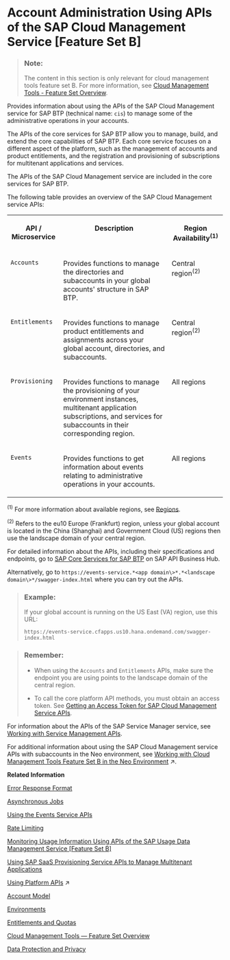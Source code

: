 <!-- loio17b6a171552544a6804f12ea83112a3f -->

# Account Administration Using APIs of the SAP Cloud Management Service \[Feature Set B\]

> ### Note:  
> The content in this section is only relevant for cloud management tools feature set B. For more information, see [Cloud Management Tools - Feature Set Overview](https://help.sap.com/viewer/65de2977205c403bbc107264b8eccf4b/Cloud/en-US/caf4e4e23aef4666ad8f125af393dfb2.html).

Provides information about using the APIs of the SAP Cloud Management service for SAP BTP \(technical name: `cis`\) to manage some of the administrative operations in your accounts.

The APIs of the core services for SAP BTP allow you to manage, build, and extend the core capabilities of SAP BTP. Each core service focuses on a different aspect of the platform, such as the management of accounts and product entitlements, and the registration and provisioning of subscriptions for multitenant applications and services.

The APIs of the SAP Cloud Management service are included in the core services for SAP BTP.

The following table provides an overview of the SAP Cloud Management service APIs:


<table>
<tr>
<th valign="top">

API / Microservice



</th>
<th valign="top">

Description



</th>
<th valign="top">

Region Availability<sup>\(1\)</sup>



</th>
</tr>
<tr>
<td valign="top">

`Accounts`



</td>
<td valign="top">

Provides functions to manage the directories and subaccounts in your global accounts' structure in SAP BTP.



</td>
<td valign="top">

Central region<sup>\(2\)</sup>



</td>
</tr>
<tr>
<td valign="top">

`Entitlements`



</td>
<td valign="top">

Provides functions to manage product entitlements and assignments across your global account, directories, and subaccounts.



</td>
<td valign="top">

Central region<sup>\(2\)</sup>



</td>
</tr>
<tr>
<td valign="top">

`Provisioning`



</td>
<td valign="top">

Provides functions to manage the provisioning of your environment instances, multitenant application subscriptions, and services for subaccounts in their corresponding region.



</td>
<td valign="top">

All regions



</td>
</tr>
<tr>
<td valign="top">

`Events`



</td>
<td valign="top">

Provides functions to get information about events relating to administrative operations in your accounts.



</td>
<td valign="top">

All regions



</td>
</tr>
</table>

<sup>\(1\)</sup> For more information about available regions, see [Regions](../10-concepts/regions-350356d.md#loio350356d1dc314d3199dca15bd2ab9b0e).

<sup>\(2\)</sup> Refers to the eu10 Europe \(Frankfurt\) region, unless your global account is located in the China \(Shanghai\) and Government Cloud \(US\) regions then use the landscape domain of your central region.

For detailed information about the APIs, including their specifications and endpoints, go to [SAP Core Services for SAP BTP](https://api.sap.com/package/SAPCloudPlatformCoreServices) on SAP API Business Hub.

Alternatively, go to `https://events-service.*<app domain\>*.*<landscape domain\>*/swagger-index.html` where you can try out the APIs.

> ### Example:  
> If your global account is running on the US East \(VA\) region, use this URL:
> 
> `https://events-service.cfapps.us10.hana.ondemand.com/swagger-index.html`

> ### Remember:  
> -   When using the `Accounts` and `Entitlements` APIs, make sure the endpoint you are using points to the landscape domain of the central region.
> 
> -   To call the core platform API methods, you must obtain an access token. See [Getting an Access Token for SAP Cloud Management Service APIs](getting-an-access-token-for-sap-cloud-management-service-apis-3670474.md).

For information about the APIs of the SAP Service Manager service, see [Working with Service Management APIs](https://help.sap.com/viewer/DRAFT/09cc82baadc542a688176dce601398de/Cloud/en-US/4e19b11211fe4ca2a266d3fdd4a72188.html).

For additional information about using the SAP Cloud Management service APIs with subaccounts in the Neo environment, see [Working with Cloud Management Tools Feature Set B in the Neo Environment](https://help.sap.com/viewer/ea72206b834e4ace9cd834feed6c0e09/Cloud/en-US/8c963e83a42545e29d1b4277a287a01b.html "Enterprise accounts in SAP BTP that have access to cloud management tools feature set B, can also use the enhanced capabilities offered by feature set B with their subaccounts in the Neo environment.") :arrow_upper_right:.

**Related Information**  


[Error Response Format](error-response-format-77fef2f.md "Describes the response format for the errors from the SAP Cloud Management service for SAP BTP.")

[Asynchronous Jobs](asynchronous-jobs-0a0a6ab.md "Describes the asynchronous calls that are supported by some functionality from the SAP Cloud Management service for SAP BTP.")

[Using the Events Service APIs](using-the-events-service-apis-94e1895.md "The Events service provides REST APIs that collect information about events relating to account administrative operations in the microservices of the SAP Cloud Management service for SAP BTP, such as Accounts, Entitlements, Provisioning, and the SAP SaaS Provisioning service, within central and local regions.")

[Rate Limiting](rate-limiting-77b217b.md "Describes how all API requests to the SAP Cloud Management service for SAP BTP adhere to rate limiting rules.")

[Monitoring Usage Information Using APIs of the SAP Usage Data Management Service \[Feature Set B\]](Monitoring_Usage_Information_Using_APIs_bf2b304.md "Provides information about using the Resource Consumption APIs of the SAP Usage Data Management service for SAP BTP for gathering, storing, and making usage information available for all services and applications in all regions in a cloud deployment. This information is for the purpose of central analysis, reporting, and license auditing.")

[Using SAP SaaS Provisioning Service APIs to Manage Multitenant Applications](../30-development/using-sap-saas-provisioning-service-apis-to-manage-multitenant-applications-ed08c7d.md "You can use the SAP Software-as-a-Service Provisioning service (technical name: saas-registry) APIs to manage your multitenant application.")

[Using Platform APIs](https://help.sap.com/viewer/ea72206b834e4ace9cd834feed6c0e09/Cloud/en-US/392af9d162694d6595499f1549978aa6.html "Platform APIs are protected with OAuth 2.0 client credentials. Create an OAuth client and obtain an access token to call the platform API methods.") :arrow_upper_right:

[Account Model](../10-concepts/account-model-8ed4a70.md#loio8ed4a705efa0431b910056c0acdbf377 "Learn more about the different types of accounts on SAP BTP and how they relate to each other.")

[Environments](../10-concepts/environments-15547f7.md "Environments constitute the actual platform-as-a-service offering of SAP BTP that allows for the development and administration of business applications. Environments are anchored in SAP BTP on subaccount level.")

[Entitlements and Quotas](../10-concepts/entitlements-and-quotas-00aa2c2.md "When you purchase an enterprise account, you’re entitled to use a specific set of resources, such as the amount of memory that can be allocated to your applications.")

[Cloud Management Tools — Feature Set Overview](../10-concepts/cloud-management-tools-feature-set-overview-caf4e4e.md "Cloud management tools represent the group of technologies designed for managing SAP BTP.")

[Data Protection and Privacy](../60-security/data-protection-and-privacy-7e513d3.md "Data protection is associated with numerous legal requirements and privacy concerns. In addition to compliance with general data protection and privacy acts, it is necessary to consider compliance with industry-specific legislation in different countries.")

